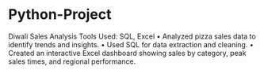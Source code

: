 # Python-Project
Diwali Sales Analysis
Tools Used: SQL, Excel 
• Analyzed pizza sales data to identify trends and insights. 
• Used SQL for data extraction and cleaning. 
• Created an interactive Excel dashboard showing sales by category, peak sales times, and regional performance.


